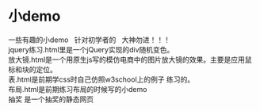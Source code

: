 # 小demo      
一些有趣的小demo   针对初学者的   大神勿进！！！       
jquery练习.html里是一个jQuery实现的div随机变色。    
放大镜.html是一个用原生js写的模仿电商中的图片放大镜的效果。主要是应用鼠标和块的定位。       
表.html是前期学css时自己仿照w3school上的例子 练习的。        
布局.html是前期练习布局的时候写的小demo        
抽奖 是一个抽奖的静态网页
